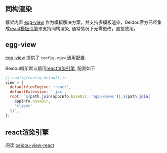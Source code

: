 同构渲染
---

框架内置 [egg-view](https://github.com/eggjs/egg-view) 作为模板解决方案，并支持多模板渲染，Beidou官方已经集成[react模板引擎](https://github.com/alibaba/beidou/tree/master/packages/beidou-view-react)来支持同构渲染, 通常情况下无需更改，直接使用。

## egg-view

[egg-view](https://github.com/eggjs/egg-view) 提供了 `config.view` 通用配置.

Beidou框架默认启用[react渲染引擎](https://github.com/alibaba/beidou/tree/master/packages/beidou-view-react), 配置如下

```js
// config/config.default.js
view = {
  defaultViewEngine: 'react',
  defaultExtension: '.jsx',
  root: `${path.join(appInfo.baseDir, 'app/views')},${path.join(
    appInfo.baseDir,
    'client'
  )}`,
};
```

## react渲染引擎

阅读 [beidou-view-react](../../../beidou-view-react/README.md)
